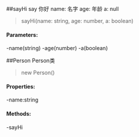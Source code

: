 ##sayHi
say 你好
name: 名字
age: 年龄
a: null
>sayHi(name: string, age: number, a: boolean)
#### Parameters:
-name(string)
-age(number)
-a(boolean)

##Person
Person类
> new Person()
#### Properties:
-name:string
#### Methods:
-sayHi


